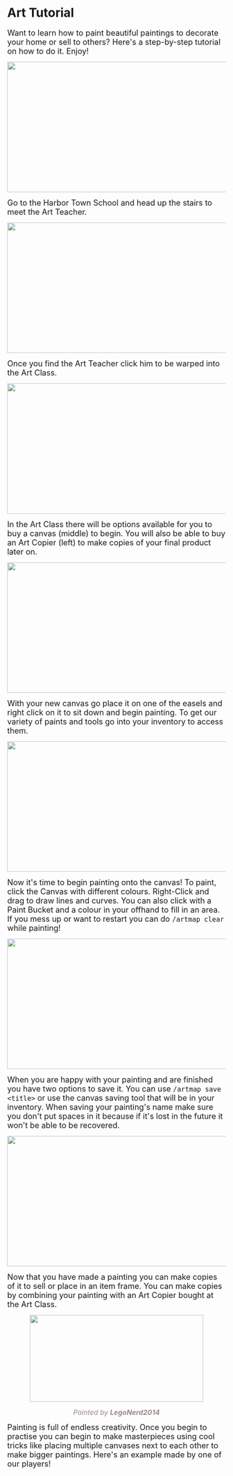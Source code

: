 # Art Tutorial

<font size=4>Want to learn how to paint beautiful paintings to decorate your home or sell to others? Here's a step-by-step tutorial on how to do it. Enjoy!</font>

<p align=center><img src="https://s3.amazonaws.com/files.enjin.com/765924/modules/forum/attachments/Art1_1614778826.png"
     width="600"
     height="300"></p>

<font size=4>Go to the Harbor Town School and head up the stairs to meet the Art Teacher.</font>

<p align=center><img src="https://s3.amazonaws.com/files.enjin.com/765924/modules/forum/attachments/Art2_1614778826.png"
     width="600"
     height="300"></p>

<font size=4>Once you find the Art Teacher click him to be warped into the Art Class.</font>

<p align=center><img src="https://s3.amazonaws.com/files.enjin.com/765924/modules/forum/attachments/Art3_1614778827.png"
     width="600"
     height="300"></p>

<font size=4>In the Art Class there will be options available for you to buy a canvas (middle) to begin. You will also be able to buy an Art Copier (left) to make copies of your final product later on.</font>

<p align=center><img src="https://s3.amazonaws.com/files.enjin.com/765924/modules/forum/attachments/Art4_1614778827.png"
     width="600"
     height="300"></p>

<font size=4>With your new canvas go place it on one of the easels and right click on it to sit down and begin painting. To get our variety of paints and tools go into your inventory to access them.</font>

<p align=center><img src="https://s3.amazonaws.com/files.enjin.com/765924/modules/forum/attachments/Art5_1614778828.png"
     width="600"
     height="300"></p>

<font size=4>Now it's time to begin painting onto the canvas! To paint, click the Canvas with different colours. Right-Click and drag to draw lines and curves. You can also click with a Paint Bucket and a colour in your offhand to fill in an area. If you mess up or want to restart you can do `/artmap clear` while painting!</font>

<p align=center><img src="https://s3.amazonaws.com/files.enjin.com/765924/modules/forum/attachments/Art6_1614778828.png"
     width="600"
     height="300"></p>

<font size=4>When you are happy with your painting and are finished you have two options to save it. You can use ```/artmap save <title>``` or use the canvas saving tool that will be in your inventory. When saving your painting's name make sure you don't put spaces in it because if it's lost in the future it won't be able to be recovered.</font>

<p align=center><img src="https://s3.amazonaws.com/files.enjin.com/765924/modules/forum/attachments/Art7_1614778829.png"
     width="600"
     height="300"></p>

<font size=4>Now that you have made a painting you can make copies of it to sell or place in an item frame. You can make copies by combining your painting with an Art Copier bought at the Art Class.</font>

<p align=center><img src="https://s3.amazonaws.com/files.enjin.com/765924/modules/forum/attachments/Art8_1614778830.png"
     width="400"
     height="200"></p>

<p align=center><span style="color:#9c8985"><font size=3><em>Painted by <b>LegoNerd2014</b></em></font></span></p>

<font size=4>Painting is full of endless creativity. Once you begin to practise you can begin to make masterpieces using cool tricks like placing multiple canvases next to each other to make bigger paintings. Here's an example made by one of our players!</font>